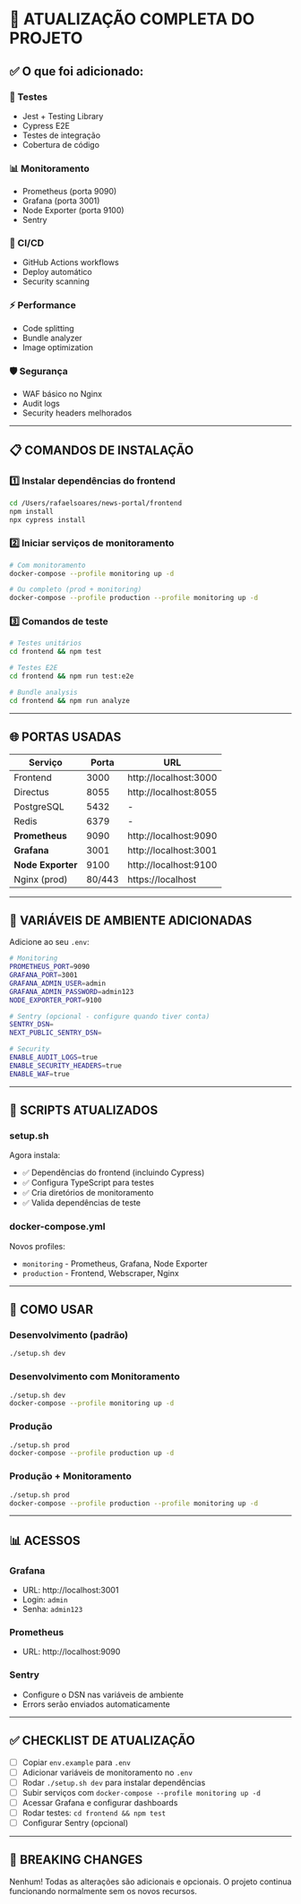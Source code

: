 # 🔄 ATUALIZAÇÃO COMPLETA DO PROJETO

## ✅ O que foi adicionado:

### 🧪 Testes
- Jest + Testing Library
- Cypress E2E
- Testes de integração
- Cobertura de código

### 📊 Monitoramento
- Prometheus (porta 9090)
- Grafana (porta 3001)
- Node Exporter (porta 9100)
- Sentry

### 🚀 CI/CD
- GitHub Actions workflows
- Deploy automático
- Security scanning

### ⚡ Performance
- Code splitting
- Bundle analyzer
- Image optimization

### 🛡️ Segurança
- WAF básico no Nginx
- Audit logs
- Security headers melhorados

---

## 📋 COMANDOS DE INSTALAÇÃO

### 1️⃣ Instalar dependências do frontend
```bash
cd /Users/rafaelsoares/news-portal/frontend
npm install
npx cypress install
```

### 2️⃣ Iniciar serviços de monitoramento
```bash
# Com monitoramento
docker-compose --profile monitoring up -d

# Ou completo (prod + monitoring)
docker-compose --profile production --profile monitoring up -d
```

### 3️⃣ Comandos de teste
```bash
# Testes unitários
cd frontend && npm test

# Testes E2E
cd frontend && npm run test:e2e

# Bundle analysis
cd frontend && npm run analyze
```

---

## 🌐 PORTAS USADAS

| Serviço | Porta | URL |
|---------|-------|-----|
| Frontend | 3000 | http://localhost:3000 |
| Directus | 8055 | http://localhost:8055 |
| PostgreSQL | 5432 | - |
| Redis | 6379 | - |
| **Prometheus** | 9090 | http://localhost:9090 |
| **Grafana** | 3001 | http://localhost:3001 |
| **Node Exporter** | 9100 | http://localhost:9100 |
| Nginx (prod) | 80/443 | https://localhost |

---

## 📝 VARIÁVEIS DE AMBIENTE ADICIONADAS

Adicione ao seu `.env`:

```bash
# Monitoring
PROMETHEUS_PORT=9090
GRAFANA_PORT=3001
GRAFANA_ADMIN_USER=admin
GRAFANA_ADMIN_PASSWORD=admin123
NODE_EXPORTER_PORT=9100

# Sentry (opcional - configure quando tiver conta)
SENTRY_DSN=
NEXT_PUBLIC_SENTRY_DSN=

# Security
ENABLE_AUDIT_LOGS=true
ENABLE_SECURITY_HEADERS=true
ENABLE_WAF=true
```

---

## 🔧 SCRIPTS ATUALIZADOS

### setup.sh
Agora instala:
- ✅ Dependências do frontend (incluindo Cypress)
- ✅ Configura TypeScript para testes
- ✅ Cria diretórios de monitoramento
- ✅ Valida dependências de teste

### docker-compose.yml
Novos profiles:
- `monitoring` - Prometheus, Grafana, Node Exporter
- `production` - Frontend, Webscraper, Nginx

---

## 🎯 COMO USAR

### Desenvolvimento (padrão)
```bash
./setup.sh dev
```

### Desenvolvimento com Monitoramento
```bash
./setup.sh dev
docker-compose --profile monitoring up -d
```

### Produção
```bash
./setup.sh prod
docker-compose --profile production up -d
```

### Produção + Monitoramento
```bash
./setup.sh prod
docker-compose --profile production --profile monitoring up -d
```

---

## 📊 ACESSOS

### Grafana
- URL: http://localhost:3001
- Login: `admin`
- Senha: `admin123`

### Prometheus
- URL: http://localhost:9090

### Sentry
- Configure o DSN nas variáveis de ambiente
- Errors serão enviados automaticamente

---

## ✅ CHECKLIST DE ATUALIZAÇÃO

- [ ] Copiar `env.example` para `.env`
- [ ] Adicionar variáveis de monitoramento no `.env`
- [ ] Rodar `./setup.sh dev` para instalar dependências
- [ ] Subir serviços com `docker-compose --profile monitoring up -d`
- [ ] Acessar Grafana e configurar dashboards
- [ ] Rodar testes: `cd frontend && npm test`
- [ ] Configurar Sentry (opcional)

---

## 🚨 BREAKING CHANGES

Nenhum! Todas as alterações são adicionais e opcionais. O projeto continua funcionando normalmente sem os novos recursos.
